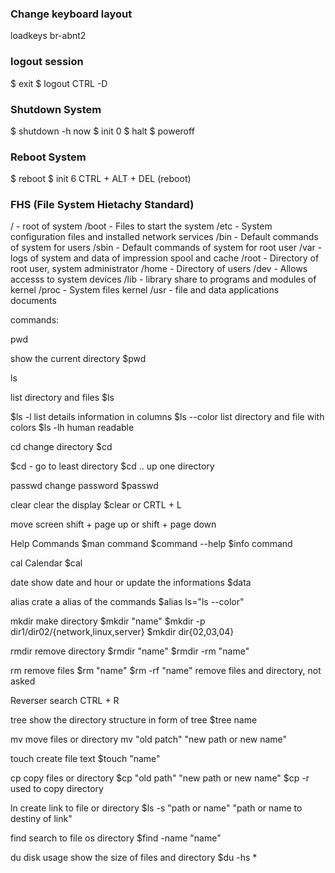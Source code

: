 ### Change keyboard layout
loadkeys br-abnt2

### logout session
$ exit
$ logout
CTRL -D

### Shutdown System
$ shutdown -h now
$ init 0
$ halt
$ poweroff

### Reboot System
$ reboot
$ init 6
CTRL + ALT + DEL (reboot)

### FHS (File System Hietachy Standard)
/ - root of system
/boot - Files to start the system
/etc -  System configuration files and installed network services 
/bin -  Default commands of system for users 
/sbin - Default commands of system for root user
/var - logs of system and data of impression spool and cache
/root -  Directory of root user, system administrator 
/home -  Directory of users 
/dev -  Allows accesss to system devices
/lib - library share to programs and modules of kernel
/proc - System files kernel
/usr - file and data applications documents

  
 
commands: 

pwd 

show the current directory
$pwd

ls

list directory and files 
$ls

$ls -l list details information in columns 
$ls --color list directory and file with colors 
$ls -lh  human readable 


cd
change directory
$cd 

$cd - go to least directory 
$cd .. up one directory

passwd 
change password
$passwd

clear
clear the display
$clear or CRTL + L

move screen
shift + page up
or 
shift + page down

Help Commands
$man command
$command --help
$info command

cal
Calendar
$cal

date
show date and hour or update the informations 
$data  

alias
crate a alias of the commands 
$alias ls="ls --color"

mkdir
make directory
$mkdir "name"
$mkdir -p dir1/dir02/{network,linux,server} 
$mkdir dir{02,03,04}

rmdir 
remove directory
$rmdir "name"
$rmdir -rm "name" 

rm
remove files
$rm "name"
$rm -rf "name"	remove files and directory, not asked

Reverser search 
CTRL + R

tree
show the directory structure in form of tree
$tree name 

mv
move files or directory
mv "old patch" "new path or new name"

touch
create file text 
$touch "name"


cp 
copy files or directory
$cp  "old path" "new path or new name"
$cp -r used to copy directory 

ln
create link to file or directory
$ls -s "path or name" "path or name to destiny of link"

find
search to file os directory
$find -name "name"

du
disk usage show the size of files and directory
$du -hs * 



